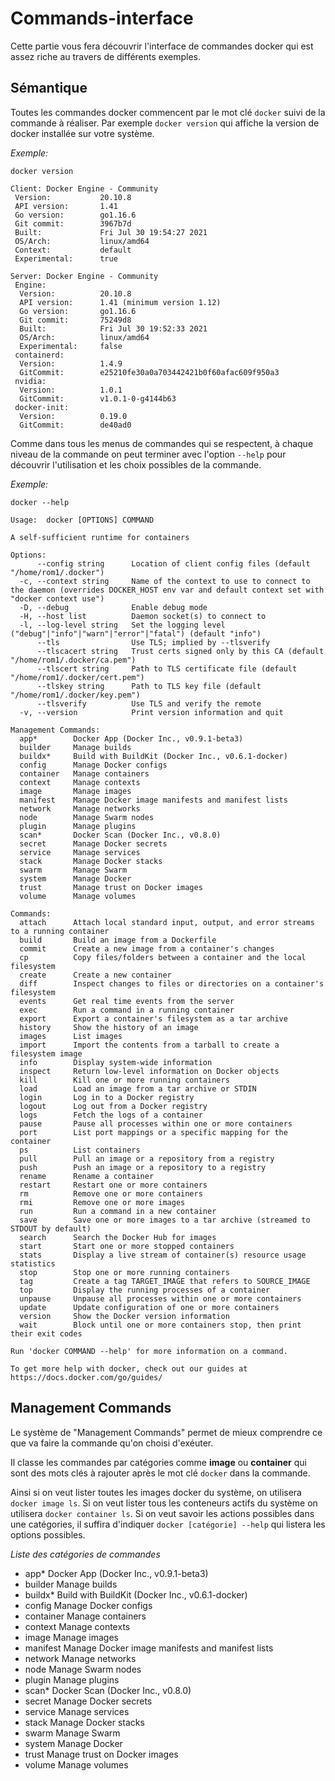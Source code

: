 # Commands-interface

Cette partie vous fera découvrir l'interface de commandes docker qui est assez riche au travers de différents exemples.

## Sémantique

Toutes les commandes docker commencent par le mot clé `docker` suivi de la commande à réaliser. Par exemple `docker version` qui affiche la version de docker installée sur votre système.

*Exemple:*

`docker version`

```
Client: Docker Engine - Community
 Version:           20.10.8
 API version:       1.41
 Go version:        go1.16.6
 Git commit:        3967b7d
 Built:             Fri Jul 30 19:54:27 2021
 OS/Arch:           linux/amd64
 Context:           default
 Experimental:      true

Server: Docker Engine - Community
 Engine:
  Version:          20.10.8
  API version:      1.41 (minimum version 1.12)
  Go version:       go1.16.6
  Git commit:       75249d8
  Built:            Fri Jul 30 19:52:33 2021
  OS/Arch:          linux/amd64
  Experimental:     false
 containerd:
  Version:          1.4.9
  GitCommit:        e25210fe30a0a703442421b0f60afac609f950a3
 nvidia:
  Version:          1.0.1
  GitCommit:        v1.0.1-0-g4144b63
 docker-init:
  Version:          0.19.0
  GitCommit:        de40ad0
```

Comme dans tous les menus de commandes qui se respectent, à chaque niveau de la commande on peut terminer avec l'option `--help` pour découvrir l'utilisation et les choix possibles de la commande.

*Exemple:*

`docker --help`

```
Usage:  docker [OPTIONS] COMMAND

A self-sufficient runtime for containers

Options:
      --config string      Location of client config files (default "/home/rom1/.docker")
  -c, --context string     Name of the context to use to connect to the daemon (overrides DOCKER_HOST env var and default context set with "docker context use")
  -D, --debug              Enable debug mode
  -H, --host list          Daemon socket(s) to connect to
  -l, --log-level string   Set the logging level ("debug"|"info"|"warn"|"error"|"fatal") (default "info")
      --tls                Use TLS; implied by --tlsverify
      --tlscacert string   Trust certs signed only by this CA (default "/home/rom1/.docker/ca.pem")
      --tlscert string     Path to TLS certificate file (default "/home/rom1/.docker/cert.pem")
      --tlskey string      Path to TLS key file (default "/home/rom1/.docker/key.pem")
      --tlsverify          Use TLS and verify the remote
  -v, --version            Print version information and quit

Management Commands:
  app*        Docker App (Docker Inc., v0.9.1-beta3)
  builder     Manage builds
  buildx*     Build with BuildKit (Docker Inc., v0.6.1-docker)
  config      Manage Docker configs
  container   Manage containers
  context     Manage contexts
  image       Manage images
  manifest    Manage Docker image manifests and manifest lists
  network     Manage networks
  node        Manage Swarm nodes
  plugin      Manage plugins
  scan*       Docker Scan (Docker Inc., v0.8.0)
  secret      Manage Docker secrets
  service     Manage services
  stack       Manage Docker stacks
  swarm       Manage Swarm
  system      Manage Docker
  trust       Manage trust on Docker images
  volume      Manage volumes

Commands:
  attach      Attach local standard input, output, and error streams to a running container
  build       Build an image from a Dockerfile
  commit      Create a new image from a container's changes
  cp          Copy files/folders between a container and the local filesystem
  create      Create a new container
  diff        Inspect changes to files or directories on a container's filesystem
  events      Get real time events from the server
  exec        Run a command in a running container
  export      Export a container's filesystem as a tar archive
  history     Show the history of an image
  images      List images
  import      Import the contents from a tarball to create a filesystem image
  info        Display system-wide information
  inspect     Return low-level information on Docker objects
  kill        Kill one or more running containers
  load        Load an image from a tar archive or STDIN
  login       Log in to a Docker registry
  logout      Log out from a Docker registry
  logs        Fetch the logs of a container
  pause       Pause all processes within one or more containers
  port        List port mappings or a specific mapping for the container
  ps          List containers
  pull        Pull an image or a repository from a registry
  push        Push an image or a repository to a registry
  rename      Rename a container
  restart     Restart one or more containers
  rm          Remove one or more containers
  rmi         Remove one or more images
  run         Run a command in a new container
  save        Save one or more images to a tar archive (streamed to STDOUT by default)
  search      Search the Docker Hub for images
  start       Start one or more stopped containers
  stats       Display a live stream of container(s) resource usage statistics
  stop        Stop one or more running containers
  tag         Create a tag TARGET_IMAGE that refers to SOURCE_IMAGE
  top         Display the running processes of a container
  unpause     Unpause all processes within one or more containers
  update      Update configuration of one or more containers
  version     Show the Docker version information
  wait        Block until one or more containers stop, then print their exit codes

Run 'docker COMMAND --help' for more information on a command.

To get more help with docker, check out our guides at https://docs.docker.com/go/guides/
```

## Management Commands

Le système de "Management Commands" permet de mieux comprendre ce que va faire la commande qu'on choisi d'exéuter.

Il classe les commandes par catégories comme **image** ou **container** qui sont des mots clés à rajouter après le mot clé `docker` dans la commande.

Ainsi si on veut lister toutes les images docker du système, on utilisera `docker image ls`. Si on veut lister tous les conteneurs actifs du système on utilisera `docker container ls`. Si on veut savoir les actions possibles dans une catégories, il suffira d'indiquer `docker [catégorie] --help` qui listera les options possibles.

*Liste des catégories de commandes*

- app*        Docker App (Docker Inc., v0.9.1-beta3)
- builder     Manage builds
- buildx*     Build with BuildKit (Docker Inc., v0.6.1-docker)
- config      Manage Docker configs
- container   Manage containers
- context     Manage contexts
- image       Manage images
- manifest    Manage Docker image manifests and manifest lists
- network     Manage networks
- node        Manage Swarm nodes
- plugin      Manage plugins
- scan*       Docker Scan (Docker Inc., v0.8.0)
- secret      Manage Docker secrets
- service     Manage services
- stack       Manage Docker stacks
- swarm       Manage Swarm
- system      Manage Docker
- trust       Manage trust on Docker images
- volume      Manage volumes
